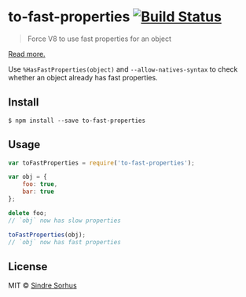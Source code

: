 # to-fast-properties [![Build Status](https://travis-ci.org/sindresorhus/to-fast-properties.svg?branch=master)](https://travis-ci.org/sindresorhus/to-fast-properties)

> Force V8 to use fast properties for an object

[Read more.](http://stackoverflow.com/questions/24987896/)

Use `%HasFastProperties(object)` and `--allow-natives-syntax` to check whether an object already has fast properties.


## Install

```
$ npm install --save to-fast-properties
```


## Usage

```js
var toFastProperties = require('to-fast-properties');

var obj = {
	foo: true,
	bar: true
};

delete foo;
// `obj` now has slow properties

toFastProperties(obj);
// `obj` now has fast properties
```


## License

MIT © [Sindre Sorhus](http://sindresorhus.com)
